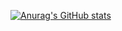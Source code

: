[![Anurag's GitHub stats](https://github-readme-stats.vercel.app/api?username=anuraghazra)](https://github.com/yusufekrembm/github-readme-stats)
